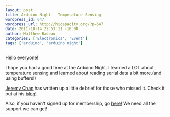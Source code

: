 ```yaml
--- 
layout: post
title: Arduino Night - Temperature Sensing
wordpress_id: 647
wordpress_url: http://hicapacity.org/?p=647
date: 2011-10-14 22:53:11 -10:00
author: Matthew Badeau
categories: ['Electronics', 'Event']
tags: ['arduino', 'arduino night']
---
```

Hello everyone!

I hope you had a good time at the Arduino Night. I learned a LOT about temperature sensing and learned about reading serial data a bit more.(and using buffers!)

<a title="EEX96" href="http://www.eex96.com/">Jeremy Chan</a> has written up a little debrief for those who missed it. Check it out at his <a title="EEX96" href="http://www.eex96.com/" target="_blank">blog!</a>

Also, if you haven't signed up for membership, go <a href="http://hicapacity.org/membership/">here!</a> We need all the support we can get!